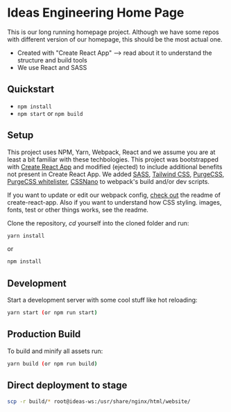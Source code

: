 # Ideas Engineering Home Page

This is our long running homepage project. Although we have some repos with different version of our homepage, this should be the most actual one.

* Created with "Create React App" --> read about it to understand the structure and build tools
* We use React and SASS

## Quickstart

* ``npm install``
* ``npm start`` or ``npm build``


## Setup

This project uses NPM, Yarn, Webpack, React and we assume you are at least a bit familiar with these techbologies. This project was bootstrapped with [Create React App](https://github.com/facebookincubator/create-react-app) and modified (ejected) to include additional benefits not present in Create React App. We added [SASS](https://medium.com/front-end-hacking/how-to-add-sass-or-scss-to-create-react-app-c303dae4b5bc), [Tailwind CSS](https://tailwindcss.com/), [PurgeCSS](https://github.com/FullHuman/purgecss), [PurgeCSS whitelister](https://github.com/qodesmith/purgecss-whitelister), [CSSNano](http://cssnano.co/) to webpack's build and/or dev scripts.

If you want to update or edit our webpack config, [check out](https://github.com/facebookincubator/create-react-app/blob/master/packages/react-scripts/template/README.md) the readme of create-react-app. Also if you want to understand how CSS styling. images, fonts, test or other things works, see the readme.

Clone the repository, _cd_ yourself into the cloned folder and run:

```bash
yarn install
```

or 

```bash
npm install
```

## Development

Start a development server with some cool stuff like hot reloading:

```bash
yarn start (or npm run start)
```

## Production Build

To build and minify all assets run:

```bash
yarn build (or npm run build)
```

## Direct deployment to stage

```bash
scp -r build/* root@ideas-ws:/usr/share/nginx/html/website/
```
